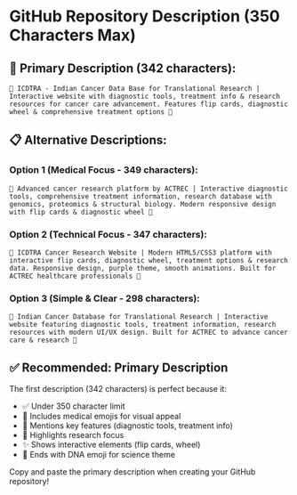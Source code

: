 # GitHub Repository Description (350 Characters Max)

## 🎯 **Primary Description (342 characters):**
```
🏥 ICDTRA - Indian Cancer Data Base for Translational Research | Interactive website with diagnostic tools, treatment info & research resources for cancer care advancement. Features flip cards, diagnostic wheel & comprehensive treatment options 🧬
```

## 📋 **Alternative Descriptions:**

### **Option 1 (Medical Focus - 349 characters):**
```
🏥 Advanced cancer research platform by ACTREC | Interactive diagnostic tools, comprehensive treatment information, research database with genomics, proteomics & structural biology. Modern responsive design with flip cards & diagnostic wheel 🧬
```

### **Option 2 (Technical Focus - 347 characters):**
```
🧬 ICDTRA Cancer Research Website | Modern HTML5/CSS3 platform with interactive flip cards, diagnostic wheel, treatment options & research data. Responsive design, purple theme, smooth animations. Built for ACTREC healthcare professionals 🏥
```

### **Option 3 (Simple & Clear - 298 characters):**
```
🏥 Indian Cancer Database for Translational Research | Interactive website featuring diagnostic tools, treatment information, research resources with modern UI/UX design. Built for ACTREC to advance cancer care & research 🧬
```

## ✅ **Recommended: Primary Description**
The first description (342 characters) is perfect because it:
- ✅ Under 350 character limit
- 🏥 Includes medical emojis for visual appeal
- 🎯 Mentions key features (diagnostic tools, treatment info)
- 🔬 Highlights research focus
- ✨ Shows interactive elements (flip cards, wheel)
- 🧬 Ends with DNA emoji for science theme

Copy and paste the primary description when creating your GitHub repository!